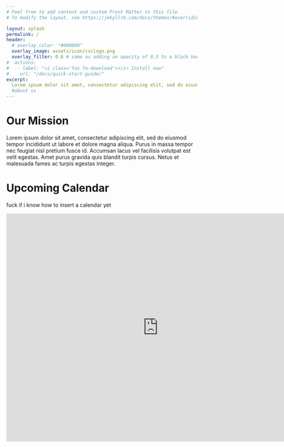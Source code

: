 ```yaml
---
# Feel free to add content and custom Front Matter to this file.
# To modify the layout, see https://jekyllrb.com/docs/themes/#overriding-theme-defaults

layout: splash
permalink: /
header:
  # overlay_color: "#000000"
  overlay_image: assets/icon/csclogo.png
  overlay_filter: 0.6 # same as adding an opacity of 0.5 to a black background
#  actions:
#   - label: "<i class='fas fa-download'></i> Install now"
#    url: "/docs/quick-start-guide/"
excerpt:
  Lorem ipsum dolor sit amet, consectetur adipiscing elit, sed do eiusmod tempor incididunt ut labore et dolore magna aliqua. Purus in massa tempor nec feugiat nisl pretium fusce id. Accumsan lacus vel facilisis volutpat est velit egestas. Amet purus gravida quis blandit turpis cursus. Netus et malesuada fames ac turpis egestas integer.
  #about us
---
```


# Our Mission

Lorem ipsum dolor sit amet, consectetur adipiscing elit, sed do eiusmod tempor incididunt ut labore et dolore magna aliqua. Purus in massa tempor nec feugiat nisl pretium fusce id. Accumsan lacus vel facilisis volutpat est velit egestas. Amet purus gravida quis blandit turpis cursus. Netus et malesuada fames ac turpis egestas integer.

# Upcoming Calendar

fuck if i know how to insert a calendar yet

<iframe src="https://calendar.google.com/calendar/embed?height=600&wkst=1&bgcolor=%23dbadff&ctz=America%2FNew_York&showTitle=0&showDate=0&showPrint=0&showTabs=0&showCalendars=0&mode=MONTH&src=ZGF2aWR5YW8yMTdAZ21haWwuY29t&src=aGdtOWk1NTJ2cmcwZ3Y2YTZzcm9hcWFqbDBAZ3JvdXAuY2FsZW5kYXIuZ29vZ2xlLmNvbQ&src=Zm03ZXJucnVhOGwxZnZzNTNuMnVrazVjMjRAZ3JvdXAuY2FsZW5kYXIuZ29vZ2xlLmNvbQ&src=cjJpaHN1dnZhcmplcXZyNTIzb2lmcXNucWNAZ3JvdXAuY2FsZW5kYXIuZ29vZ2xlLmNvbQ&src=NHZsa212MW01dmM1aG9hM2JwZTZrNjlkajBAZ3JvdXAuY2FsZW5kYXIuZ29vZ2xlLmNvbQ&src=Y19jbGFzc3Jvb203OWVjZDIxOUBncm91cC5jYWxlbmRhci5nb29nbGUuY29t&src=ZW4udXNhI2hvbGlkYXlAZ3JvdXAudi5jYWxlbmRhci5nb29nbGUuY29t&src=Y19jbGFzc3Jvb21lOTgzZWFhM0Bncm91cC5jYWxlbmRhci5nb29nbGUuY29t&color=%23cc6558&color=%23039BE5&color=%239E69AF&color=%23cc0000&color=%23795548&color=%230047a8&color=%234285F4&color=%23007b83" style="border-width:0" width="800" height="600" frameborder="0" scrolling="no"></iframe>

